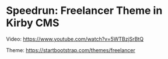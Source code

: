 # Speedrun: Freelancer Theme in Kirby CMS

Video: https://www.youtube.com/watch?v=5WTBzjSrBtQ

Theme: https://startbootstrap.com/themes/freelancer
